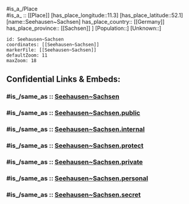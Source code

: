 ﻿---
confidential: public
isDeleted: false
location:
- 52.1
- 11.3
mapmarker: city
mapzoom:
- 7
- 12
SpocWebEntityId: 34168
tags:
- geo/City
type: City
---

#is_a_/Place  
#is_a_ :: [[Place]] 
[has_place_longitude::11.3] 
[has_place_latitude::52.1] 
[name::Seehausen~Sachsen] 
has_place_country:: [[Germany]]  
has_place_province:: [[Sachsen]] ] 
[Population::] 
[Unknown::] 


```leaflet
id: Seehausen~Sachsen
coordinates: [[Seehausen~Sachsen]] 
markerFile: [[Seehausen~Sachsen]] 
defaultZoom: 11 
maxZoom: 18
```


## Confidential Links & Embeds: 

### #is_/same_as :: [Seehausen~Sachsen](/_Standards/Earth/Continent/Europe/Europe~Central/Germany/Germany~East/Sachsen-Anhalt/counties~SA/Börde/cities~Börde/Wanzleben-Börde/City/Seehausen~Sachsen.md) 

### #is_/same_as :: [Seehausen~Sachsen.public](/_public/Earth/Continent/Europe/Europe~Central/Germany/Germany~East/Sachsen-Anhalt/counties~SA/Börde/cities~Börde/Wanzleben-Börde/City/Seehausen~Sachsen.public.md) 

### #is_/same_as :: [Seehausen~Sachsen.internal](/_internal/Earth/Continent/Europe/Europe~Central/Germany/Germany~East/Sachsen-Anhalt/counties~SA/Börde/cities~Börde/Wanzleben-Börde/City/Seehausen~Sachsen.internal.md) 

### #is_/same_as :: [Seehausen~Sachsen.protect](/_protect/Earth/Continent/Europe/Europe~Central/Germany/Germany~East/Sachsen-Anhalt/counties~SA/Börde/cities~Börde/Wanzleben-Börde/City/Seehausen~Sachsen.protect.md) 

### #is_/same_as :: [Seehausen~Sachsen.private](/_private/Earth/Continent/Europe/Europe~Central/Germany/Germany~East/Sachsen-Anhalt/counties~SA/Börde/cities~Börde/Wanzleben-Börde/City/Seehausen~Sachsen.private.md) 

### #is_/same_as :: [Seehausen~Sachsen.personal](/_personal/Earth/Continent/Europe/Europe~Central/Germany/Germany~East/Sachsen-Anhalt/counties~SA/Börde/cities~Börde/Wanzleben-Börde/City/Seehausen~Sachsen.personal.md) 

### #is_/same_as :: [Seehausen~Sachsen.secret](/_secret/Earth/Continent/Europe/Europe~Central/Germany/Germany~East/Sachsen-Anhalt/counties~SA/Börde/cities~Börde/Wanzleben-Börde/City/Seehausen~Sachsen.secret.md)

